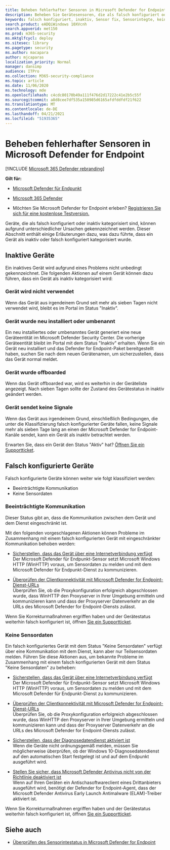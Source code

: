 ```yaml
---
title: Beheben fehlerhafter Sensoren in Microsoft Defender for Endpoint
description: Beheben Sie Gerätesensoren, die als falsch konfiguriert oder inaktiv melden, sodass der Dienst Daten vom Gerät empfängt.
keywords: falsch konfiguriert, inaktiv, Sensor fix, Sensorintegte, keine Sensordaten, Sensordaten, beeinträchtigte Kommunikation, Kommunikation
search.product: eADQiWindows 10XVcnh
search.appverid: met150
ms.prod: m365-security
ms.mktglfcycl: deploy
ms.sitesec: library
ms.pagetype: security
ms.author: macapara
author: mjcaparas
localization_priority: Normal
manager: dansimp
audience: ITPro
ms.collection: M365-security-compliance
ms.topic: article
ms.date: 11/06/2020
ms.technology: mde
ms.openlocfilehash: c4cdc80170b49a111f476d2d17222c41e2b5c55f
ms.sourcegitcommit: a8d8cee7df535a150985d6165afdfddfdf21f622
ms.translationtype: MT
ms.contentlocale: de-DE
ms.lasthandoff: 04/21/2021
ms.locfileid: "51935365"
---
```

# <a name="fix-unhealthy-sensors-in-microsoft-defender-for-endpoint"></a>Beheben fehlerhafter Sensoren in Microsoft Defender for Endpoint

[!INCLUDE [Microsoft 365 Defender rebranding](../../includes/microsoft-defender.md)]

**Gilt für:**
- [Microsoft Defender für Endpunkt](https://go.microsoft.com/fwlink/?linkid=2154037)
- [Microsoft 365 Defender](https://go.microsoft.com/fwlink/?linkid=2118804)

- Möchten Sie Microsoft Defender for Endpoint erleben? [Registrieren Sie sich für eine kostenlose Testversion.](https://www.microsoft.com/microsoft-365/windows/microsoft-defender-atp?ocid=docs-wdatp-fixsensor-abovefoldlink)

Geräte, die als falsch konfiguriert oder inaktiv kategorisiert sind, können aufgrund unterschiedlicher Ursachen gekennzeichnet werden. Dieser Abschnitt enthält einige Erläuterungen dazu, was dazu führte, dass ein Gerät als inaktiv oder falsch konfiguriert kategorisiert wurde.

## <a name="inactive-devices"></a>Inaktive Geräte

Ein inaktives Gerät wird aufgrund eines Problems nicht unbedingt gekennzeichnet. Die folgenden Aktionen auf einem Gerät können dazu führen, dass ein Gerät als inaktiv kategorisiert wird:

### <a name="device-is-not-in-use"></a>Gerät wird nicht verwendet

Wenn das Gerät aus irgendeinem Grund seit mehr als sieben Tagen nicht verwendet wird, bleibt es im Portal im Status "Inaktiv".

### <a name="device-was-reinstalled-or-renamed"></a>Gerät wurde neu installiert oder umbenannt
Ein neu installiertes oder umbenanntes Gerät generiert eine neue Geräteentität im Microsoft Defender Security Center. Die vorherige Geräteentität bleibt im Portal mit dem Status "Inaktiv" erhalten. Wenn Sie ein Gerät neu installiert und das Defender for Endpoint-Paket bereitgestellt haben, suchen Sie nach dem neuen Gerätenamen, um sicherzustellen, dass das Gerät normal meldet.

### <a name="device-was-offboarded"></a>Gerät wurde offboarded
Wenn das Gerät offboarded war, wird es weiterhin in der Geräteliste angezeigt. Nach sieben Tagen sollte der Zustand des Gerätestatus in inaktiv geändert werden.

### <a name="device-is-not-sending-signals"></a>Gerät sendet keine Signale
Wenn das Gerät aus irgendeinem Grund, einschließlich Bedingungen, die unter die Klassifizierung falsch konfigurierter Geräte fallen, keine Signale mehr als sieben Tage lang an einen der Microsoft Defender for Endpoint-Kanäle sendet, kann ein Gerät als inaktiv betrachtet werden. 

Erwarten Sie, dass ein Gerät den Status "Aktiv" hat? [Öffnen Sie ein Supportticket](https://support.microsoft.com/getsupport?wf=0&tenant=ClassicCommercial&oaspworkflow=start_1.0.0.0&locale=en-us&supportregion=en-us&pesid=16055&ccsid=636206786382823561).

## <a name="misconfigured-devices"></a>Falsch konfigurierte Geräte
Falsch konfigurierte Geräte können weiter wie folgt klassifiziert werden:
- Beeinträchtigte Kommunikation
- Keine Sensordaten

### <a name="impaired-communications"></a>Beeinträchtigte Kommunikation
Dieser Status gibt an, dass die Kommunikation zwischen dem Gerät und dem Dienst eingeschränkt ist.

Mit den folgenden vorgeschlagenen Aktionen können Probleme im Zusammenhang mit einem falsch konfigurierten Gerät mit eingeschränkter Kommunikation behoben werden:

- [Sicherstellen, dass das Gerät über eine Internetverbindung verfügt](troubleshoot-onboarding.md#troubleshoot-onboarding-issues-on-the-device)</br>
  Der Microsoft Defender für Endpunkt-Sensor setzt Microsoft Windows HTTP (WinHTTP) voraus, um Sensordaten zu melden und mit dem Microsoft Defender für Endpunkt-Dienst zu kommunizieren.

- [Überprüfen der Clientkonnektivität mit Microsoft Defender for Endpoint-Dienst-URLs](configure-proxy-internet.md#verify-client-connectivity-to-microsoft-defender-for-endpoint-service-urls)</br>
  Überprüfen Sie, ob die Proxykonfiguration erfolgreich abgeschlossen wurde, dass WinHTTP den Proxyserver in Ihrer Umgebung ermitteln und kommunizieren kann und dass der Proxyserver Datenverkehr an die URLs des Microsoft Defender for Endpoint-Diensts zulässt.

Wenn Sie Korrekturmaßnahmen ergriffen haben und der Gerätestatus weiterhin falsch konfiguriert ist, öffnen [Sie ein Supportticket](https://go.microsoft.com/fwlink/?LinkID=761093&clcid=0x409).

### <a name="no-sensor-data"></a>Keine Sensordaten
Ein falsch konfiguriertes Gerät mit dem Status "Keine Sensordaten" verfügt über eine Kommunikation mit dem Dienst, kann aber nur Teilsensordaten melden.
Führen Sie diese Aktionen aus, um bekannte Probleme im Zusammenhang mit einem falsch konfigurierten Gerät mit dem Status "Keine Sensordaten" zu beheben:

- [Sicherstellen, dass das Gerät über eine Internetverbindung verfügt](troubleshoot-onboarding.md#troubleshoot-onboarding-issues-on-the-device)</br>
  Der Microsoft Defender für Endpunkt-Sensor setzt Microsoft Windows HTTP (WinHTTP) voraus, um Sensordaten zu melden und mit dem Microsoft Defender für Endpunkt-Dienst zu kommunizieren.

- [Überprüfen der Clientkonnektivität mit Microsoft Defender for Endpoint-Dienst-URLs](configure-proxy-internet.md#verify-client-connectivity-to-microsoft-defender-for-endpoint-service-urls)</br>
  Überprüfen Sie, ob die Proxykonfiguration erfolgreich abgeschlossen wurde, dass WinHTTP den Proxyserver in Ihrer Umgebung ermitteln und kommunizieren kann und dass der Proxyserver Datenverkehr an die URLs des Microsoft Defender for Endpoint-Diensts zulässt.

- [Sicherstellen, dass der Diagnosedatendienst aktiviert ist](troubleshoot-onboarding.md#ensure-the-diagnostics-service-is-enabled)</br>
Wenn die Geräte nicht ordnungsgemäß melden, müssen Sie möglicherweise überprüfen, ob der Windows 10-Diagnosedatendienst auf den automatischen Start festgelegt ist und auf dem Endpunkt ausgeführt wird.

- [Stellen Sie sicher, dass Microsoft Defender Antivirus nicht von der Richtlinie deaktiviert ist](troubleshoot-onboarding.md#ensure-that-microsoft-defender-antivirus-is-not-disabled-by-a-policy)</br>
Wenn auf Ihren Geräten ein Antischasoftwareclient eines Drittanbieters ausgeführt wird, benötigt der Defender for Endpoint-Agent, dass der Microsoft Defender Antivirus Early Launch Antimalware (ELAM)-Treiber aktiviert ist.

Wenn Sie Korrekturmaßnahmen ergriffen haben und der Gerätestatus weiterhin falsch konfiguriert ist, öffnen [Sie ein Supportticket](https://go.microsoft.com/fwlink/?LinkID=761093&clcid=0x409).

## <a name="see-also"></a>Siehe auch
- [Überprüfen des Sensorintestatus in Microsoft Defender for Endpoint](check-sensor-status.md)
